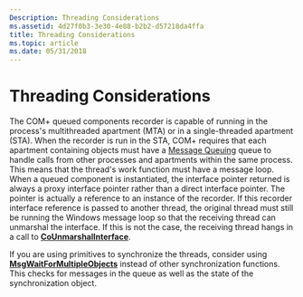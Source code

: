 ```yaml
---
Description: Threading Considerations
ms.assetid: 4d27f0b3-3e30-4e88-b2b2-d57218da4ffa
title: Threading Considerations
ms.topic: article
ms.date: 05/31/2018
---
```


# Threading Considerations

The COM+ queued components recorder is capable of running in the process's multithreaded apartment (MTA) or in a single-threaded apartment (STA). When the recorder is run in the STA, COM+ requires that each apartment containing objects must have a [Message Queuing](_mq_Message_Queuing_MSMQ_Start_Page) queue to handle calls from other processes and apartments within the same process. This means that the thread's work function must have a message loop. When a queued component is instantiated, the interface pointer returned is always a proxy interface pointer rather than a direct interface pointer. The pointer is actually a reference to an instance of the recorder. If this recorder interface reference is passed to another thread, the original thread must still be running the Windows message loop so that the receiving thread can unmarshal the interface. If this is not the case, the receiving thread hangs in a call to [**CoUnmarshalInterface**](https://docs.microsoft.com/windows/desktop/api/combaseapi/nf-combaseapi-counmarshalinterface).

If you are using primitives to synchronize the threads, consider using [**MsgWaitForMultipleObjects**](https://docs.microsoft.com/windows/desktop/api/winuser/nf-winuser-msgwaitformultipleobjects) instead of other synchronization functions. This checks for messages in the queue as well as the state of the synchronization object.

 

 



